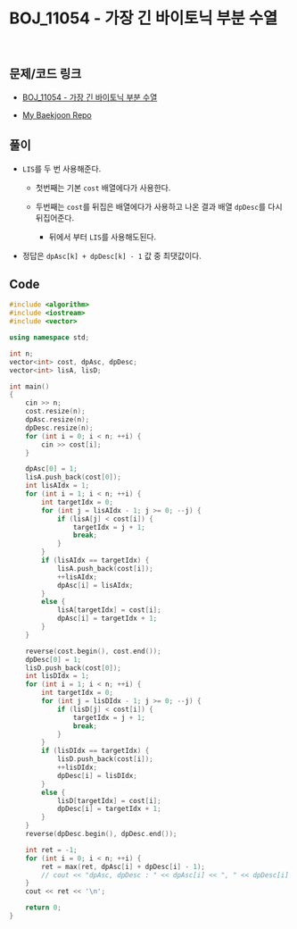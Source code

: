 # BOJ_11054 - 가장 긴 바이토닉 부분 수열

&nbsp;

## 문제/코드 링크

- [BOJ_11054 - 가장 긴 바이토닉 부분 수열](https://www.acmicpc.net/problem/11054)

- [My Baekjoon Repo](https://github.com/Meantint/Baekjoon)

## 풀이

- `LIS`를 두 번 사용해준다.

  - 첫번째는 기본 `cost` 배열에다가 사용한다.

  - 두번째는 `cost`를 뒤집은 배열에다가 사용하고 나온 결과 배열 `dpDesc`를 다시 뒤집어준다.

    - 뒤에서 부터 `LIS`를 사용해도된다.

- 정답은 `dpAsc[k] + dpDesc[k] - 1` 값 중 최댓값이다.

## Code

```cpp
#include <algorithm>
#include <iostream>
#include <vector>

using namespace std;

int n;
vector<int> cost, dpAsc, dpDesc;
vector<int> lisA, lisD;

int main()
{
    cin >> n;
    cost.resize(n);
    dpAsc.resize(n);
    dpDesc.resize(n);
    for (int i = 0; i < n; ++i) {
        cin >> cost[i];
    }

    dpAsc[0] = 1;
    lisA.push_back(cost[0]);
    int lisAIdx = 1;
    for (int i = 1; i < n; ++i) {
        int targetIdx = 0;
        for (int j = lisAIdx - 1; j >= 0; --j) {
            if (lisA[j] < cost[i]) {
                targetIdx = j + 1;
                break;
            }
        }
        if (lisAIdx == targetIdx) {
            lisA.push_back(cost[i]);
            ++lisAIdx;
            dpAsc[i] = lisAIdx;
        }
        else {
            lisA[targetIdx] = cost[i];
            dpAsc[i] = targetIdx + 1;
        }
    }

    reverse(cost.begin(), cost.end());
    dpDesc[0] = 1;
    lisD.push_back(cost[0]);
    int lisDIdx = 1;
    for (int i = 1; i < n; ++i) {
        int targetIdx = 0;
        for (int j = lisDIdx - 1; j >= 0; --j) {
            if (lisD[j] < cost[i]) {
                targetIdx = j + 1;
                break;
            }
        }
        if (lisDIdx == targetIdx) {
            lisD.push_back(cost[i]);
            ++lisDIdx;
            dpDesc[i] = lisDIdx;
        }
        else {
            lisD[targetIdx] = cost[i];
            dpDesc[i] = targetIdx + 1;
        }
    }
    reverse(dpDesc.begin(), dpDesc.end());

    int ret = -1;
    for (int i = 0; i < n; ++i) {
        ret = max(ret, dpAsc[i] + dpDesc[i] - 1);
        // cout << "dpAsc, dpDesc : " << dpAsc[i] << ", " << dpDesc[i] << '\n';
    }
    cout << ret << '\n';

    return 0;
}
```
